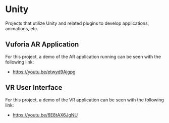 # Unity
Projects that utilize Unity and related plugins to develop applications, animations, etc.

## Vuforia AR Application

For this project, a demo of the AR application running can be seen with the following link:
- https://youtu.be/etwyd9Ajgpg

## VR User Interface

For this project, a demo of the VR application can be seen with the following link:
- https://youtu.be/6E8tAX6JgNU
